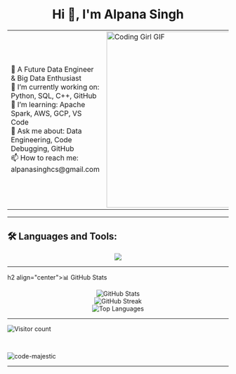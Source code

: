 <h1 align="center">Hi 👋, I'm Alpana Singh</h1>
<table>
  <tr>
    <td>
      🚀 A Future Data Engineer & Big Data Enthusiast <br/>
      🔭 I’m currently working on: Python, SQL, C++, GitHub <br/>
      🌱 I’m learning: Apache Spark, AWS, GCP, VS Code <br/>
      💬 Ask me about: Data Engineering, Code Debugging, GitHub <br/>
      📫 How to reach me: alpanasinghcs@gmail.com
    </td>
    <td width="50%">
      <img src="https://media.giphy.com/media/L1R1tvI9svkIWwpVYr/giphy.gif" width="400" 
L1R1tvI9svkIWwpVYr/giphy.gif" width="400" alt="Coding Girl GIF"/>
    </td>
  </tr>
</table>

---

## 🛠 Languages and Tools:

<p align="center">
  <img src="https://skillicons.dev/icons?i=python,cpp,postgresql,github,aws,gcp,spark,vscode" />
</p>

---
h2 align="center">📊 GitHub Stats</h2>

<div align="center">

  <img src="https://github-readme-stats.vercel.app/api?username=code-majestic&show_icons=true&count_private=true&hide_border=true&bg_color=000000&title_color=00ff00&text_color=cccccc&icon_color=00ff00" alt="GitHub Stats" />

  <br/>

  <img src="https://github-readme-streak-stats.herokuapp.com/?user=code-majestic&theme=dark&hide_border=true&background=000000&ring=00ff00&currStreakLabel=cccccc&currStreakNum=00ff00&sideNums=cccccc&sideLabels=00ff00&dates=cccccc" alt="GitHub Streak" />

  <br/>

  <img src="https://github-readme-stats.vercel.app/api/top-langs/?username=code-majestic&layout=compact&hide_border=true&bg_color=000000&title_color=00ff00&text_color=cccccc" alt="Top Languages" />

</div>

---
<img src="https://komarev.com/ghpvc/?username=code-majestic&label=Profile%20Views&color=0e75b6&style=for-the-badge" alt="Visitor count"/>


<p>&nbsp;<p><img align="center" src="https://github-readme-activity-graph.vercel.app/graph?username=code-majestic&theme=github-compact&include_all_commits=true" alt="code-majestic" /></p></p>


---


